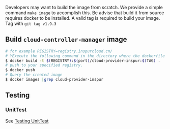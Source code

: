 
Developers may want to build the image from scratch. We provide a simple command ```make image``` to accomplish this. 
Be advise that build it from source requires docker to be installed.
A valid tag is required to build your image. Tag with ```git tag v1.9.3```

## Build `cloud-controller-manager` image

```bash
# for example REGISTRY=registry.inspurcloud.cn/
# YExecute the following command in the directory where the dockerfile is located.This will build an docker image from binary 
$ docker build -t $(REGISTRY):$(port)/cloud-provider-inspur:$(TAG) .
# push to your specified registry.
$ docker push 
# Query the created image
$ docker images |grep cloud-provider-inspur
```

## Testing

### UnitTest

See [Testing UnitTest](https://github.com/kubernetes/cloud-provider-inspur/tree/master/docs/testing.md)
